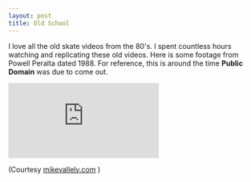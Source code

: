 ```yaml
---
layout: post
title: Old School
---
```

I love all the old skate videos from the 80's. I spent countless hours watching and replicating these old videos. Here is some footage from Powell Peralta dated 1988. For reference, this is around the time __Public Domain__ was due to come out.

<div class="image-block">
  <iframe src="https://player.vimeo.com/video/15486705" frameborder="0" webkitAllowFullScreen mozallowfullscreen allowFullScreen></iframe>
</div>

<p class="courtesy">(Courtesy <a href="https://mikevallely.com/2010/10/04/mike-v-is-everywhere-106/">mikevallely.com</a> )</p>
